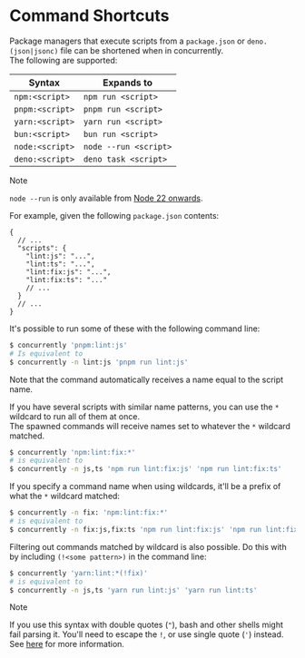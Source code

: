 # Command Shortcuts

Package managers that execute scripts from a `package.json` or `deno.(json|jsonc)` file can be shortened when in concurrently.<br/>
The following are supported:

| Syntax          | Expands to            |
| --------------- | --------------------- |
| `npm:<script>`  | `npm run <script>`    |
| `pnpm:<script>` | `pnpm run <script>`   |
| `yarn:<script>` | `yarn run <script>`   |
| `bun:<script>`  | `bun run <script>`    |
| `node:<script>` | `node --run <script>` |
| `deno:<script>` | `deno task <script>`  |

> [!NOTE]
>
> `node --run` is only available from [Node 22 onwards](https://nodejs.org/en/blog/announcements/v22-release-announce#running-packagejson-scripts).

For example, given the following `package.json` contents:

```jsonc
{
  // ...
  "scripts": {
    "lint:js": "...",
    "lint:ts": "...",
    "lint:fix:js": "...",
    "lint:fix:ts": "..."
    // ...
  }
  // ...
}
```

It's possible to run some of these with the following command line:

```bash
$ concurrently 'pnpm:lint:js'
# Is equivalent to
$ concurrently -n lint:js 'pnpm run lint:js'
```

Note that the command automatically receives a name equal to the script name.

If you have several scripts with similar name patterns, you can use the `*` wildcard to run all of them at once.<br/>
The spawned commands will receive names set to whatever the `*` wildcard matched.

```bash
$ concurrently 'npm:lint:fix:*'
# is equivalent to
$ concurrently -n js,ts 'npm run lint:fix:js' 'npm run lint:fix:ts'
```

If you specify a command name when using wildcards, it'll be a prefix of what the `*` wildcard matched:

```bash
$ concurrently -n fix: 'npm:lint:fix:*'
# is equivalent to
$ concurrently -n fix:js,fix:ts 'npm run lint:fix:js' 'npm run lint:fix:ts'
```

Filtering out commands matched by wildcard is also possible. Do this with by including `(!<some pattern>)` in the command line:

```bash
$ concurrently 'yarn:lint:*(!fix)'
# is equivalent to
$ concurrently -n js,ts 'yarn run lint:js' 'yarn run lint:ts'
```

> [!NOTE]
> If you use this syntax with double quotes (`"`), bash and other shells might fail
> parsing it. You'll need to escape the `!`, or use single quote (`'`) instead.<br/>
> See [here](https://serverfault.com/a/208266/160539) for more information.
